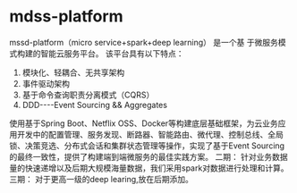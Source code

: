 # mdss-platform
mssd-platform（micro service+spark+deep learning） 是一个基 于微服务模式构建的智能云服务平台。
该平台具有以下特点：
1.	模块化、轻耦合、无共享架构
2.	事件驱动架构
3.	基于命令查询职责分离模式（CQRS）
4.	DDD----Event Sourcing && Aggregates

使用基于Spring Boot、Netflix OSS、Docker等构建底层基础框架，为云业务应用开发中的配置管理、服务发现、断路器、智能路由、微代理、控制总线、全局锁、决策竞选、分布式会话和集群状态管理等操作，实现了基于Event Sourcing的最终一致性，提供了构建端到端微服务的最佳实践方案。
二期：
针对业务数据量的快速递增以及后期大规模海量数据，我们采用spark对数据进行处理和计算。
三期：
对于更高一级的deep learing,放在后期添加。

